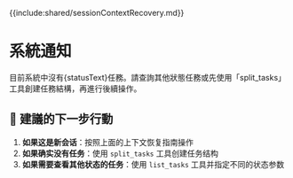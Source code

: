 {{include:shared/sessionContextRecovery.md}}

# 系統通知

目前系統中沒有{statusText}任務。請查詢其他狀態任務或先使用「split_tasks」工具創建任務結構，再進行後續操作。

## 🎯 建議的下一步行動

1. **如果这是新会话**：按照上面的上下文恢复指南操作
2. **如果确实没有任务**：使用 `split_tasks` 工具创建任务结构
3. **如果需要查看其他状态的任务**：使用 `list_tasks` 工具并指定不同的状态参数
